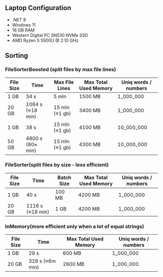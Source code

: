 <h2>Laptop Configuration</h2>
<ul>
  <li>.NET 9</li>
  <li>Windows 11</li>
  <li>16 GB RAM</li>
  <li>Western Digital PC SN530 NVMe SSD</li>
  <li>AMD Ryzen 5 5500U @ 2.10 GHz</li>
</ul>

<h2>Sorting</h2>

<h3>FileSorterBoosted (split files by max file lines)</h3>
<table>
  <thead>
    <tr>
      <th>File Size</th>
      <th>Time</th>
      <th>Max File Lines</th>
      <th>Max Total Used Memory</th>
      <th>Uniq words / numbers</th>
    </tr>
  </thead>
  <tbody>
    <tr>
      <td>1 GB</td>
      <td>34 s</td>
      <td>5 mln</td>
      <td>1500 MB</td>
      <td>1_000_000</td>
    </tr>
    <tr>
      <td>20 GB</td>
      <td>1084 s (≈18 min)</td>
      <td>15 mln (≈1 gb)</td>
      <td>3400 MB</td>
      <td>1_000_000</td>
    </tr>
    <tr>
      <td>1 GB</td>
      <td>38 s </td>
      <td>15 mln (≈1 gb)</td>
      <td>4100 MB</td>
      <td>10_000_000</td>
    </tr>
    <tr>
      <td>50 GB</td>
      <td>4800 s (80≈ min)</td>
      <td>15 mln (≈1 gb)</td>
      <td>4300 MB</td>
      <td>10_000_000</td>
    </tr>
  </tbody>
</table>

<h3>FileSorter(split files by size - less efficient)</h3>
<table>
  <thead>
    <tr>
      <th>File Size</th>
      <th>Time</th>
      <th>Batch Size</th>
      <th>Max Total Used Memory</th>
      <th>Uniq words / numbers</th>
    </tr>
  </thead>
  <tbody>
    <tr>
      <td>1 GB</td>
      <td>40 s</td>
      <td>100 MB</td>
      <td>4200 MB</td>
      <td>1_000_000</td>
    </tr>
    <tr>
      <td>20 GB</td>
      <td>1116 s (≈18 min)</td>
      <td>1 GB</td>
      <td>4200 MB</td>
      <td>1_000_000</td>
    </tr>
  </tbody>
</table>

<h3>InMemory(more efficient only when a lot of equal strings)</h3>
<table>
  <thead>
    <tr>
      <th>File Size</th>
      <th>Time</th>
      <th>Max Total Used Memory</th>
      <th>Uniq words / numbers</th>
    </tr>
  </thead>
  <tbody>
      <tr>
      <td>1 GB</td>
      <td>29 s</td>
      <td>600 MB</td>
      <td>1_000_000</td>
    </tr>
    <tr>
      <td>20 GB</td>
      <td>329 s (≈6m min)</td>
      <td>2600 MB</td>
      <td>1_000_000</td>
    </tr>
  </tbody>
</table>
